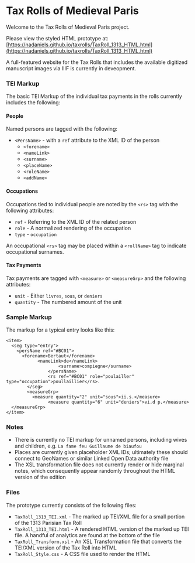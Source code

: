 # Tax Rolls of Medieval Paris
Welcome to the Tax Rolls of Medieval Paris project.  

Please view the styled HTML prototype at: [https://nadaniels.github.io/taxrolls/TaxRoll_1313_HTML.html](https://nadaniels.github.io/taxrolls/TaxRoll_1313_HTML.html)

A full-featured website for the Tax Rolls that includes the available digitized manuscript images via IIIF is currently in deveopment.

### TEI Markup
The basic TEI Markup of the individual tax payments in the rolls currently includes the following:

#### People
Named persons are tagged with the following:
* `<PersName>` - with a `ref` attribute to the XML ID of the person 
  * `<forename>`
  * `<nameLink>`
  * `<surname>`
  * `<placeName>`
  * `<roleName>`
  * `<addName>`

#### Occupations
Occupations tied to individual people are noted by the `<rs>` tag with the following attributes:
* `ref` - Referring to the XML ID of the related person
* `role` - A normalized rendering of the occupation
* `type` - `occupation`

An occupational `<rs>` tag may be placed within a `<rollName>` tag to indicate occupational surnames.

#### Tax Payments
Tax payments are tagged with `<measure>` or `<measureGrp>` and the following attributes:
* `unit` - Either `livres`, `sous`, or `deniers`
* `quantity` - The numbered amount of the unit

### Sample Markup
The markup for a typical entry looks like this:
```
<item>
  <seg type="entry">
    <persName ref="#BC01">
      <forename>Bertaut</forename>
   			<nameLink>de</nameLink>
 					<surname>compiegne</surname>
				</persName>
				<rs ref="#BC01" role="poulailler" type="occupation">poullaillier</rs>.
		</seg>
		<measureGrp>
		  <measure quantity="2" unit="sous">ii.s.</measure>
				<measure quantity="6" unit="deniers">vi.d p.</measure>
  </measureGrp>
</item>
```

### Notes
- There is currently no TEI markup for unnamed persons, including wives and children, e.g. `La fame feu Guillaume de biaufou`
- Places are currently given placeholder XML IDs; ultimately these should connect to GeoNames or similar Linked Open Data authority file
- The XSL transformation file does not currently render or hide marginal notes, which consequently appear randomly throughout the HTML version of the edition


### Files
The prototype currently consists of the following files:
* `TaxRoll_1313_TEI.xml` - The marked up TEI/XML file for a small portion of the 1313 Parisian Tax Roll
* `TaxRoll_1313_TEI.html` - A rendered HTML version of the marked up TEI file. A handful of analytics are found at the bottom of the file
* `TaxRoll_Transform.xsl` - An XSL Transformation file that converts the TEI/XML version of the Tax Roll into HTML
* `TaxRoll_Style.css` - A CSS file used to render the HTML

